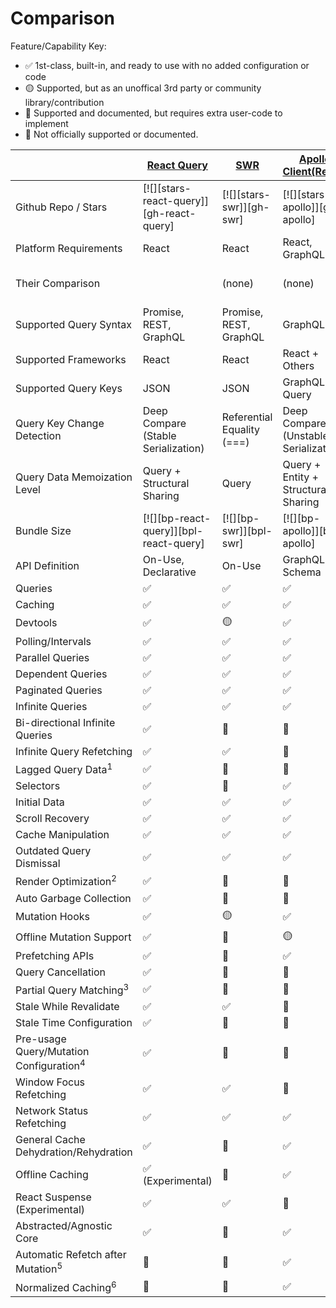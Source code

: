 # Comparison
Feature/Capability Key:

- ✅ 1st-class, built-in, and ready to use with no added configuration or code
- 🟡 Supported, but as an unoffical 3rd party or community library/contribution
- 🔶 Supported and documented, but requires extra user-code to implement
- 🛑 Not officially supported or documented.

|                                                    | [React Query](https://react-query.tanstack.com/overview)                              | [SWR](https://swr.vercel.app/zh-CN)     | [Apollo Client(React)](https://www.apollographql.com/docs/react/)   | [RKT Query](https://rtk-query-docs.netlify.app/introduction/getting-started/)   |
| -------------------------------------------------- | ---------------------------------------- | -------------------------- | ------------------------------------- | ------------------------------------ |
| Github Repo / Stars                                | [![][stars-react-query]][gh-react-query] | [![][stars-swr]][gh-swr]   | [![][stars-apollo]][gh-apollo]        | [![][stars-rtk-query]][gh-rtk-query] |
| Platform Requirements                              | React                                    | React                      | React, GraphQL                        | Redux                                |
| Their Comparison                                   |                                          | (none)                     | (none)                                | [Comparison][rtk-query-comparison]   |
| Supported Query Syntax                             | Promise, REST, GraphQL                   | Promise, REST, GraphQL     | GraphQL                               | Promise, REST, GraphQL               |
| Supported Frameworks                               | React                                    | React                      | React + Others                        | Any                                  |
| Supported Query Keys                               | JSON                                     | JSON                       | GraphQL Query                         | JSON                                 |
| Query Key Change Detection                         | Deep Compare (Stable Serialization)      | Referential Equality (===) | Deep Compare (Unstable Serialization) | Referential Equality (===)           |
| Query Data Memoization Level                       | Query + Structural Sharing               | Query                      | Query + Entity + Structural Sharing   | Query                                |
| Bundle Size                                        | [![][bp-react-query]][bpl-react-query]   | [![][bp-swr]][bpl-swr]     | [![][bp-apollo]][bpl-apollo]          | [![][bp-rtk-query]][bpl-rtk-query]   |
| API Definition                                     | On-Use, Declarative                      | On-Use                     | GraphQL Schema                        | Declarative                          |
| Queries                                            | ✅                                       | ✅                         | ✅                                    | ✅                                   |
| Caching                                            | ✅                                       | ✅                         | ✅                                    | ✅                                   |
| Devtools                                           | ✅                                       | 🟡                         | ✅                                    | ✅                                   |
| Polling/Intervals                                  | ✅                                       | ✅                         | ✅                                    | ✅                                   |
| Parallel Queries                                   | ✅                                       | ✅                         | ✅                                    | ✅                                   |
| Dependent Queries                                  | ✅                                       | ✅                         | ✅                                    | ✅                                   |
| Paginated Queries                                  | ✅                                       | ✅                         | ✅                                    | ✅                                   |
| Infinite Queries                                   | ✅                                       | ✅                         | ✅                                    | 🛑                                   |
| Bi-directional Infinite Queries                    | ✅                                       | 🔶                         | 🔶                                    | 🛑                                   |
| Infinite Query Refetching                          | ✅                                       | ✅                         | 🛑                                    | 🛑                                   |
| Lagged Query Data<sup>1</sup>                      | ✅                                       | 🛑                         | 🛑                                    | ✅                                   |
| Selectors                                          | ✅                                       | 🛑                         | ✅                                    | ✅                                   |
| Initial Data                                       | ✅                                       | ✅                         | ✅                                    | ✅                                   |
| Scroll Recovery                                    | ✅                                       | ✅                         | ✅                                    | ✅                                   |
| Cache Manipulation                                 | ✅                                       | ✅                         | ✅                                    | ✅                                   |
| Outdated Query Dismissal                           | ✅                                       | ✅                         | ✅                                    | ✅                                   |
| Render Optimization<sup>2</sup>                    | ✅                                       | 🛑                         | 🛑                                    | ✅                                   |
| Auto Garbage Collection                            | ✅                                       | 🛑                         | 🛑                                    | ✅                                   |
| Mutation Hooks                                     | ✅                                       | 🟡                         | ✅                                    | ✅                                   |
| Offline Mutation Support                           | ✅                                       | 🛑                         | 🟡                                    | 🛑                                   |
| Prefetching APIs                                   | ✅                                       | 🔶                         | ✅                                    | ✅                                   |
| Query Cancellation                                 | ✅                                       | 🛑                         | 🛑                                    | 🛑                                   |
| Partial Query Matching<sup>3</sup>                 | ✅                                       | 🛑                         | 🛑                                    | ✅                                   |
| Stale While Revalidate                             | ✅                                       | ✅                         | 🛑                                    | ✅                                   |
| Stale Time Configuration                           | ✅                                       | 🛑                         | 🛑                                    | 🛑                                   |
| Pre-usage Query/Mutation Configuration<sup>4</sup> | ✅                                       | 🛑                         | 🛑                                    | ✅                                   |
| Window Focus Refetching                            | ✅                                       | ✅                         | 🛑                                    | 🛑                                   |
| Network Status Refetching                          | ✅                                       | ✅                         | ✅                                    | 🛑                                   |
| General Cache Dehydration/Rehydration              | ✅                                       | 🛑                         | ✅                                    | ✅                                   |
| Offline Caching                                    | ✅ (Experimental)                        | 🛑                         | ✅                                    | 🔶                                   |
| React Suspense (Experimental)                      | ✅                                       | ✅                         | 🛑                                    | 🛑                                   |
| Abstracted/Agnostic Core                           | ✅                                       | 🛑                         | ✅                                    | ✅                                   |
| Automatic Refetch after Mutation<sup>5</sup>       | 🔶                                       | 🔶                         | ✅                                    | ✅                                   |
| Normalized Caching<sup>6</sup>                     | 🛑                                       | 🛑                         | ✅                                    | 🛑                                   |